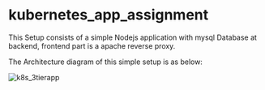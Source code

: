 # kubernetes_app_assignment

This Setup consists of a simple Nodejs application with mysql Database at backend, frontend part is a apache reverse proxy.

The Architecture diagram of this simple setup is as below:

![k8s_3tierapp](https://user-images.githubusercontent.com/44415163/124288575-f3e9bf80-db6e-11eb-8887-8e66745cf9a6.png)


